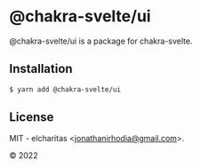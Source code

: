 # @chakra-svelte/ui 

@chakra-svelte/ui is a package for chakra-svelte.

## Installation

```sh
$ yarn add @chakra-svelte/ui
```

## License

MIT - elcharitas &lt;jonathanirhodia@gmail.com&gt;.


© 2022